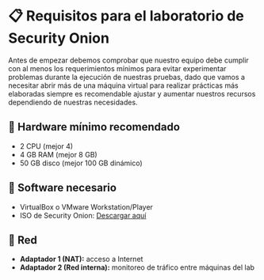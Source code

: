 # 📋 Requisitos para el laboratorio de Security Onion

Antes de empezar debemos comprobar que nuestro equipo debe cumplir con al menos los requerimientos mínimos para
evitar experimentar problemas durante la ejecución de nuestras pruebas, dado que vamos a necesitar abrir más de una
máquina virtual para realizar prácticas más elaboradas siempre es recomendable ajustar y aumentar nuestros recursos dependiendo de nuestras necesidades.

## 🔹 Hardware mínimo recomendado
- 2 CPU (mejor 4)
- 4 GB RAM (mejor 8 GB)
- 50 GB disco (mejor 100 GB dinámico)

## 🔹 Software necesario
- VirtualBox o VMware Workstation/Player
- ISO de Security Onion: [Descargar aquí](https://securityonion.net/downloads)

## 🔹 Red
- **Adaptador 1 (NAT):** acceso a Internet
- **Adaptador 2 (Red interna):** monitoreo de tráfico entre máquinas del lab
